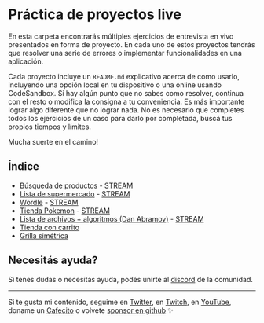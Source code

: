 # Práctica de proyectos live
En esta carpeta encontrarás múltiples ejercicios de entrevista en vivo presentados en forma de proyecto. En cada uno de estos proyectos tendrás que resolver una serie de errores o implementar funcionalidades en una aplicación.

Cada proyecto incluye un `README.md` explicativo acerca de como usarlo, incluyendo una opción local en tu dispositivo o una online usando CodeSandbox. Si hay algún punto que no sabes como resolver, continua con el resto o modifica la consigna a tu conveniencia. Es más importante lograr algo diferente que no lograr nada. No es necesario que completes todos los ejercicios de un caso para darlo por completada, buscá tus propios tiempos y límites.

Mucha suerte en el camino!

## Índice
* [Búsqueda de productos](./buscador-de-lista) - [STREAM](https://www.youtube.com/watch?v=SG5FFwLDuSQ)
* [Lista de supermercado](./lista-supermercado) - [STREAM](https://www.youtube.com/watch?v=ocwsPB1ysOQ)
* [Wordle](./wordle) - [STREAM](https://www.youtube.com/watch?v=xsZZc9PRqFM)
* [Tienda Pokemon](./tienda-pokemon) - [STREAM](https://www.youtube.com/watch?v=FGiAy0GUrDI)
* [Lista de archivos + algoritmos (Dan Abramov)](./dan-abramov) - [STREAM](https://www.youtube.com/watch?v=-w-P4u0x8ig)
* [Tienda con carrito](./carrito-tienda)
* [Grilla simétrica](./grilla-simetrica)

## Necesitás ayuda?
Si tenes dudas o necesitás ayuda, podés unirte al [discord](https://discord.goncy.dev) de la comunidad.

---
Si te gusta mi contenido, seguime en [Twitter](https://twitter.gonzalopozzo.com), en [Twitch](https://twitch.gonzalopozzo.com), en [YouTube](https://youtube.gonzalopozzo.com), doname un [Cafecito](https://cafecito.gonzalopozzo.com) o volvete [sponsor en github](https://github.com/sponsors/goncy) ✨

